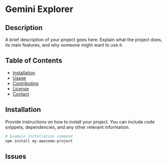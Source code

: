 # Gemini Explorer


## Description

A brief description of your project goes here. Explain what the project does, its main features, and why someone might want to use it.

## Table of Contents

- [Installation](#installation)
- [Usage](#usage)
- [Contributing](#contributing)
- [License](#license)
- [Contact](#contact)

## Installation

Provide instructions on how to install your project. You can include code snippets, dependencies, and any other relevant information.

```bash
# Example installation command
npm install my-awesome-project
```
##  Issues


